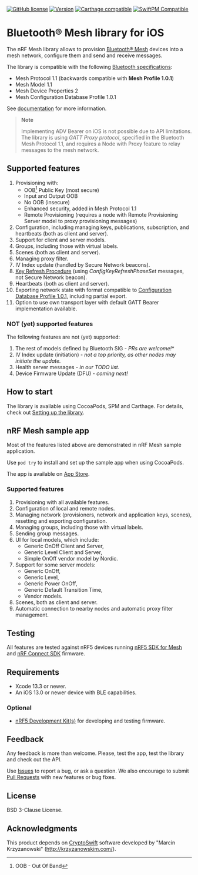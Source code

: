 [![GitHub license](https://img.shields.io/github/license/NordicSemiconductor/IOS-nRF-Mesh-Library)](https://github.com/NordicSemiconductor/IOS-nRF-Mesh-Library/blob/master/LICENSE)
[![Version](http://img.shields.io/cocoapods/v/nRFMeshProvision.svg)](http://cocoapods.org/pods/nRFMeshProvision)
[![Carthage compatible](https://img.shields.io/badge/Carthage-compatible-4BC51D.svg?style=flat)](https://github.com/Carthage/Carthage)
[![SwiftPM Compatible](https://img.shields.io/badge/SwiftPM-compatible-brightgreen)](https://swift.org/package-manager/)

# Bluetooth® Mesh library for iOS

The nRF Mesh library allows to provision [Bluetooth® Mesh](https://www.bluetooth.com/learn-about-bluetooth/feature-enhancements/mesh/)
devices into a mesh network, configure them and send and receive messages.

The library is compatible with the following [Bluetooth specifications](https://www.bluetooth.com/specifications/specs/?types=adopted&keyword=mesh):
- Mesh Protocol 1.1 (backwards compatible with **Mesh Profile 1.0.1**)
- Mesh Model 1.1
- Mesh Device Properties 2
- Mesh Configuration Database Profile 1.0.1

See [documentation](https://nordicsemiconductor.github.io/IOS-nRF-Mesh-Library/documentation/nrfmeshprovision) for more information.

> **Note**
>
> Implementing ADV Bearer on iOS is not possible due to API limitations. The library is using *GATT Proxy protocol*, 
  specified in the Bluetooth Mesh Protocol 1.1, and requires a Node with Proxy feature to relay messages to the mesh network.

## Supported features

1. Provisioning with:
   - OOB[^1] Public Key (most secure)
   - Input and Output OOB
   - No OOB (insecure)
   - Enhanced security, added in Mesh Protocol 1.1
   - Remote Provisioning (requires a node with Remote Provisioning Server model to proxy provisioning messages)
2. Configuration, including managing keys, publications, subscription, and heartbeats (both as client and server).
3. Support for client and server models.
4. Groups, including those with virtual labels.
5. Scenes (both as client and server).
6. Managing proxy filter.
7. IV Index update (handled by Secure Network beacons).
8. [Key Refresh Procedure](https://github.com/NordicSemiconductor/IOS-nRF-Mesh-Library/pull/314) 
   (using *ConfigKeyRefreshPhaseSet* messages, not Secure Network beacon). 
9. Heartbeats (both as client and server).
10. Exporting network state with format compatible to 
    [Configuration Database Profile 1.0.1](https://www.bluetooth.com/specifications/specs/mesh-configuration-database-profile-1-0-1/), 
    including partial export.
11. Option to use own transport layer with default GATT Bearer implementation available.

[^1]: OOB - Out Of Band

### NOT (yet) supported features

The following features are not (yet) supported:

1. The rest of models defined by Bluetooth SIG - *PRs are welcome!**
2. IV Index update (initiation) - *not a top priority, as other nodes may initiate the update.*
3. Health server messages - *in our TODO list.*
4. Device Firmware Update (DFU) - *coming next!*

## How to start

The library is available using CocoaPods, SPM and Carthage. For details, check out [Setting up the library](SETTING_UP.md).

## nRF Mesh sample app

Most of the features listed above are demonstrated in nRF Mesh sample application.

Use `pod try` to install and set up the sample app when using CocoaPods.

The app is available on [App Store](https://apps.apple.com/us/app/nrf-mesh/id1380726771).

### Supported features

1. Provisioning with all available features.
2. Configuration of local and remote nodes. 
3. Managing network (provisioners, network and application keys, scenes), resetting and exporting configuration.
4. Managing groups, including those with virtual labels.
5. Sending group messages.
6. UI for local models, which include: 
   - Generic OnOff Client and Server,
   - Generic Level Client and Server,
   - Simple OnOff vendor model by Nordic.
7. Support for some server models:
   - Generic OnOff,
   - Generic Level,
   - Generic Power OnOff,
   - Generic Default Transition Time,
   - Vendor models.
8. Scenes, both as client and server.
9. Automatic connection to nearby nodes and automatic proxy filter management.

## Testing

All features are tested against nRF5 devices running [nRF5 SDK for Mesh](https://www.nordicsemi.com/Products/Development-software/nRF5-SDK-for-Mesh) 
and [nRF Connect SDK](https://www.nordicsemi.com/Products/Development-software/nRF-Connect-SDK) firmware.

## Requirements

* Xcode 13.3 or newer.
* An iOS 13.0 or newer device with BLE capabilities.

### Optional

* [nRF5 Development Kit(s)](https://www.nordicsemi.com/Products/Bluetooth-mesh/Development-hardware) for developing and testing firmware.

## Feedback

Any feedback is more than welcome. Please, test the app, test the library and check out the API.

Use [Issues](https://github.com/NordicSemiconductor/IOS-nRF-Mesh-Library/issues) to report a bug, or ask a question. We also encourage to submit 
[Pull Requests](https://github.com/NordicSemiconductor/IOS-nRF-Mesh-Library/pulls) with new features or bug fixes.

## License

BSD 3-Clause License.

## Acknowledgments

This product depends on [CryptoSwift](https://github.com/krzyzanowskim/CryptoSwift) software developed by "Marcin Krzyzanowski" (http://krzyzanowskim.com/).
